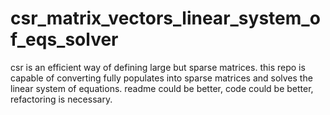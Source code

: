 # csr_matrix_vectors_linear_system_of_eqs_solver

csr is an efficient way of defining large but sparse matrices. 
this repo is capable of converting fully populates into sparse matrices and solves the linear system of equations.
readme could be better, code could be better, refactoring is necessary. 